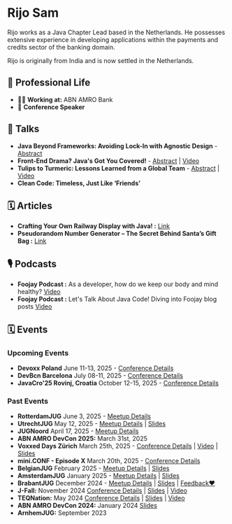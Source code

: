 # Rijo Sam

Rijo works as a Java Chapter Lead based in the Netherlands. He possesses extensive experience in developing applications within the payments and credits sector of the banking domain.

Rijo is originally from India and is now settled in the Netherlands.

## 💼 Professional Life
- 🧑‍💻 **Working at:** ABN AMRO Bank
- 🎤 **Conference Speaker**

## 🎤 Talks
- **Java Beyond Frameworks: Avoiding Lock-In with Agnostic Design** - [Abstract](https://github.com/Rijosam/Rijosam/blob/main/abstract_Java_Beyond_Frameworks.md)
- **Front-End Drama? Java's Got You Covered!** - [Abstract](https://github.com/Rijosam/Rijosam/blob/main/abstract_Front_End_Drama.md) | [Video](https://www.youtube.com/watch?v=4Ik8FOYq3Nw)
- **Tulips to Turmeric: Lessons Learned from a Global Team** - [Abstract](https://github.com/Rijosam/Rijosam/blob/main/abstract_Tulips_to_Turmeric.md) | [Video](https://youtu.be/asp_elDaZvg?feature=shared)
- **Clean Code: Timeless, Just Like ‘Friends’**

## 🗓️ Articles
- **Crafting Your Own Railway Display with Java! :** [Link](https://foojay.io/today/crafting-your-own-railway-display-with-java/)
- **Pseudorandom Number Generator – The Secret Behind Santa’s Gift Bag :** [Link](https://foojay.io/today/pseudorandom-number-generator/)

## 🎙️ Podcasts
- **Foojay Podcast :** As a developer, how do we keep our body and mind healthy? [Video](https://youtu.be/OYX_X2x3vl8?t=1498)
- **Foojay Podcast :** Let's Talk About Java Code! Diving into Foojay blog posts [Video](https://youtu.be/IB7drozkKUk?t=1673)

## 🗓️ Events

### Upcoming Events
- **Devoxx Poland** June 11-13, 2025 - [Conference Details](https://devoxx.pl)
- **DevBcn Barcelona** July 08-11, 2025 - [Conference Details](https://www.devbcn.com/)
- **JavaCro'25 Rovinj, Croatia** October 12-15, 2025 - [Conference Details](https://2025.javacro.hr/eng/)

### Past Events
- **RotterdamJUG** June 3, 2025 - [Meetup Details](https://www.meetup.com/rotterdamjug/events/307818817/?utm_medium=referral&utm_campaign=share-btn_savedevents_share_modal&utm_source=link)
- **UtrechtJUG** May 12, 2025 - [Meetup Details](https://www.meetup.com/utrecht-java-user-group/events/305047053/?utm_medium=referral&utm_campaign=yourEvent_savedevents_share_modal&utm_source=link) | [Slides](https://1drv.ms/p/c/9c98deced182940c/EbkkfsKsG2tGj8reVAC6Tz0BmLOIeKdVUXnRDda1Tv0tgg?e=932Fva)
- **JUGNoord** April 17, 2025 - [Meetup Details](https://www.meetup.com/jug-noord/events/306222257/?utm_medium=referral&utm_campaign=share-btn_savedevents_share_modal&utm_source=link)
- **ABN AMRO DevCon 2025:** March 31st, 2025
- **Voxxed Days Zürich** March 25th, 2025 - [Conference Details](https://zurich.voxxeddays.com/) | [Video](https://youtu.be/BR8H189BfOM?feature=shared) | [Slides](https://1drv.ms/p/c/9c98deced182940c/EfingCQucuJHsEvIgxDCr50BEaJ9CrQluzDOuyeIsh7RuQ)  
- **mini.CONF - Episode X** March 20th, 2025 - [Conference Details](https://miniconf.io/)
- **BelgianJUG** February 2025 - [Meetup Details](https://www.meetup.com/belgian-java-user-group/events/305632961/?eventOrigin=group_upcoming_events) | [Slides](https://1drv.ms/p/c/9c98deced182940c/EdXjqD2YlAtDnIZj_dtVg7sBHXIkw-USCuS1wbl55ZH61A?e=IwrkYx)
- **AmsterdamJUG** January 2025 - [Meetup Details](https://www.meetup.com/amsterdam-java-user-group/events/305160845/?eventOrigin=home_page_upcoming_events$all) | [Slides](https://1drv.ms/p/c/9c98deced182940c/EXBgFZ6R3ThMr322fFS2EFQBt4Z7I63T0qV1BW_N-c3ovA?e=gNY45G)
- **BrabantJUG** December 2024 - [Meetup Details](https://www.meetup.com/nl-NL/brabant-jug/events/304322148/?eventorigin=group_upcoming_events) | [Slides](https://1drv.ms/p/c/9c98deced182940c/EXBgFZ6R3ThMr322fFS2EFQBt4Z7I63T0qV1BW_N-c3ovA?e=gNY45G) | [Feedback❤️](./feedback/feedback_BrabantJUG.png)
- **J-Fall:** November 2024 [Conference Details](https://jfall.nl/) | [Slides](https://1drv.ms/p/c/9c98deced182940c/EZAktnWy4c1LoeLgyWT6Y3YBrlpd-r4DkPeSrHD9Zea5bQ?e=kG9IDC) | [Video](https://youtu.be/asp_elDaZvg?feature=shared)
- **TEQNation:** May 2024 [Conference Details](https://teqnation.com/) | [Slides](https://1drv.ms/p/c/9c98deced182940c/EeKMIpbNgSdOvnnvziNSX8wBrec6QcgBJqjdlMz2Xkk2IQ?e=3LfMFf) | [Video](https://youtu.be/6qpZ8hj5fRI?feature=shared)
- **ABN AMRO DevCon 2024:** January 2024 [Slides](https://1drv.ms/p/c/9c98deced182940c/EePxGWef125CpDz2dRXRJWABVqbzg-G4En9NFBA9876Dag?e=gSeOob)
- **ArnhemJUG:** September 2023



